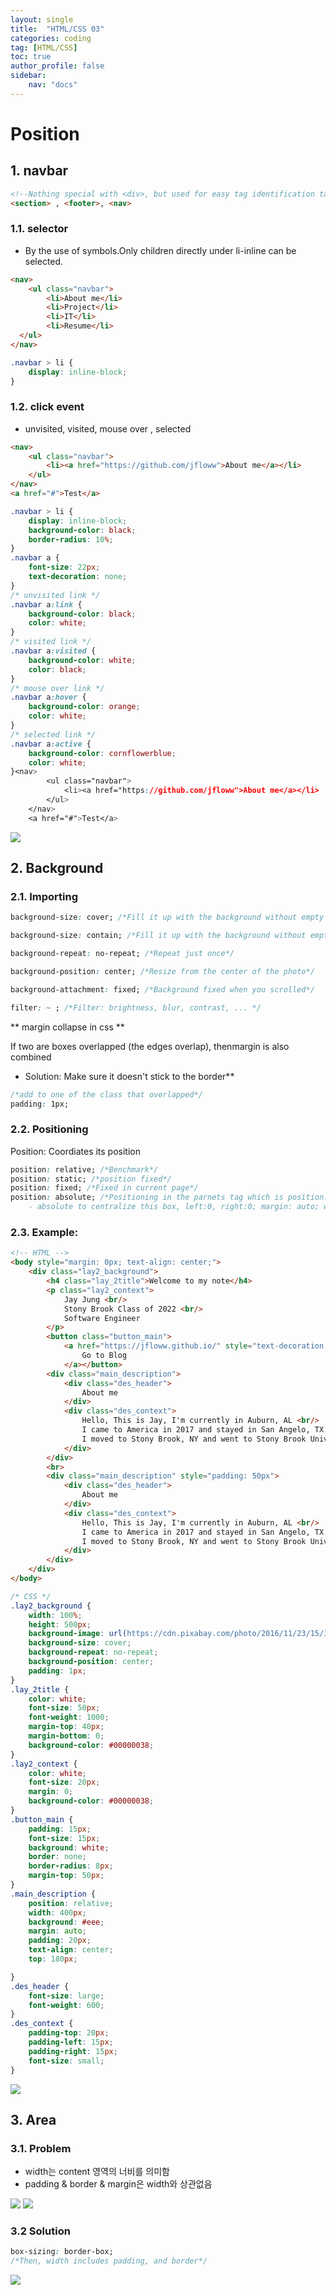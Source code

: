 ```yaml
---
layout: single
title:  "HTML/CSS 03"
categories: coding
tag: [HTML/CSS]
toc: true
author_profile: false
sidebar:
    nav: "docs"
---
```

# Position

## 1. navbar

```html
<!--Nothing special with <div>, but used for easy tag identification tags-->
<section> , <footer>, <nav>
```

### 1.1. selector

- By the use of symbols.Only children directly under li-inline can be selected.

```html
<nav>
	<ul class="navbar">
	    <li>About me</li>
        <li>Project</li>
        <li>IT</li>
        <li>Resume</li>
  </ul>  
</nav>
```

```css
.navbar > li {
	display: inline-block;
}
```

### 1.2. <a> click event

- unvisited, visited, mouse over , selected

```html
<nav>
	<ul class="navbar">
		<li><a href="https://github.com/jfloww">About me</a></li>
	</ul> 
</nav>
<a href="#">Test</a>
```

```css
.navbar > li {
	display: inline-block;
	background-color: black;
	border-radius: 10%;
}
.navbar a {
	font-size: 22px;
	text-decoration: none;
}
/* unvisited link */
.navbar a:link {
	background-color: black;
	color: white;
}
/* visited link */
.navbar a:visited {
	background-color: white;
	color: black;
}
/* mouse over link */  
.navbar a:hover {
	background-color: orange;
	color: white;
}
/* selected link */
.navbar a:active {
	background-color: cornflowerblue;
	color: white;
}<nav>
        <ul class="navbar">
            <li><a href="https://github.com/jfloww">About me</a></li>
        </ul> 
    </nav>
    <a href="#">Test</a>
```
![](/images/html/html03/onclick.gif)

## 2. Background

### 2.1. Importing

```css
background-size: cover; /*Fill it up with the background without empty space (Vertical)*/

background-size: contain; /*Fill it up with the background without empty space (horizontal)*/

background-repeat: no-repeat; /*Repeat just once*/

background-position: center; /*Resize from the center of the photo*/

background-attachment: fixed; /*Background fixed when you scrolled*/

filter: ~ ; /*Filter: brightness, blur, contrast, ... */
```

** margin collapse in css ** 

If two are boxes overlapped (the edges overlap), thenmargin is also combined

- Solution: Make sure it doesn't stick to the border**

```css
/*add to one of the class that overlapped*/
padding: 1px;
```

### 2.2. Positioning

Position: Coordiates its position

```css
position: relative; /*Benchmark*/
position: static; /*position fixed*/
position: fixed; /*Fixed in current page*/
position: absolute; /*Positioning in the parnets tag which is position:relative
    - absolute to centralize this box, left:0, right:0; margin: auto; width: 150px;*/
```

### 2.3. Example:

```html
<!-- HTML -->
<body style="margin: 0px; text-align: center;">
    <div class="lay2_background">
        <h4 class="lay_2title">Welcome to my note</h4>
        <p class="lay2_context">
            Jay Jung <br/>
            Stony Brook Class of 2022 <br/>
            Software Engineer 
        </p>
        <button class="button_main">
            <a href="https://jfloww.github.io/" style="text-decoration: none;">
                Go to Blog
            </a></button>
        <div class="main_description">
            <div class="des_header">
                About me
            </div>
            <div class="des_context">
                Hello, This is Jay, I'm currently in Auburn, AL <br/> 
                I came to America in 2017 and stayed in San Angelo, TX. Then, 
                I moved to Stony Brook, NY and went to Stony Brook University.
            </div>
        </div>
        <br>
        <div class="main_description" style="padding: 50px">
            <div class="des_header">
                About me
            </div>
            <div class="des_context">
                Hello, This is Jay, I'm currently in Auburn, AL <br/> 
                I came to America in 2017 and stayed in San Angelo, TX. Then, 
                I moved to Stony Brook, NY and went to Stony Brook University.
            </div>
        </div>
    </div>
</body>
```

```css
/* CSS */
.lay2_background {
    width: 100%;
    height: 500px;
    background-image: url(https://cdn.pixabay.com/photo/2016/11/23/15/32/pedestrians-1853552_960_720.jpg);
    background-size: cover;
    background-repeat: no-repeat;
    background-position: center;
    padding: 1px;
}
.lay_2title {
    color: white;
    font-size: 50px;
    font-weight: 1000;
    margin-top: 40px;
    margin-bottom: 0;
    background-color: #00000038;
}
.lay2_context {
    color: white;
    font-size: 20px;
    margin: 0;
    background-color: #00000038;
}
.button_main {
    padding: 15px;
    font-size: 15px;
    background: white;
    border: none;
    border-radius: 8px;
    margin-top: 50px;
}
.main_description {
    position: relative;
    width: 400px;
    background: #eee;
    margin: auto;
    padding: 20px;
    text-align: center;
    top: 180px;

}
.des_header {
    font-size: large;
    font-weight: 600;
}
.des_context {
    padding-top: 20px;
    padding-left: 15px;
    padding-right: 15px;
    font-size: small;
}
```

![](/images/html/html03/html0301.jpg)

## 3. Area

### 3.1. Problem 

- width는 content 영역의 너비를 의미함
- padding & border & margin은 width와 상관없음

![](/images/html/html03/html0302.jpg)
![](/images/html/html03/html0303.jpg)

### 3.2 Solution

```css
box-sizing: border-box;
/*Then, width includes padding, and border*/
```

![](/images/html/html03/html0304.jpg)
